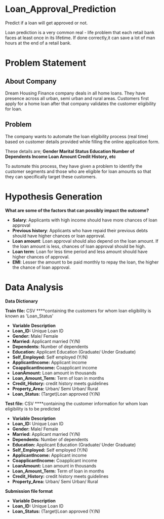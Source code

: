 # Loan_Approval_Prediction
Predict if a loan will get approved or not.


Loan prediction is a very common real - life problem that each retail bank faces at least once in its lifetime. 
If done correctly,it can save a lot of man hours at the end of a retail bank.

# Problem Statement

## About Company
Dream Housing Finance company deals in all home loans. They have presence across all urban, semi urban and rural areas. Customers first apply for a home loan after that company validates the customer eligibility for loan.

## Problem
The company wants to automate the loan eligibility process (real time) based on customer details provided while filling the online application form. 

These details are;
**Gender
Marital Status
Education
Number of Dependents
Income
Loan Amount
Credit History, etc**

To automate this process, they have given a problem to identify the customer segments and those who are eligible for loan amounts so that they can specifically target these customers.

# Hypothesis Generation
**What are some of the factors that can possibly impact the outcome?**
- **Salary**: Applicants with high income should have more chances of loan approval
- **Previous history**: Applicants who have repaid their previous debts should have higher chances or loan approval.
- **Loan amount**: Loan approval should also depend on the loan amount. If the loan amount is less, chances of loan approval should be high.
- **Loan term**: Loan for less time period and less amount should have higher chances of approval.
- **EMI**: Lesser the amount to be paid monthly to repay the loan, the higher the chance of loan approval.

# Data Analysis
**Data Dictionary**

**Train file:** CSV ****containing the customers for whom loan eligibility is known as 'Loan_Status'

- **Variable**                 	    **Description**
- **Loan_ID:**                       	Unique Loan ID
- **Gender:**	                        Male/ Female
- **Married:**	                      Applicant married (Y/N)
- **Dependents:**	                    Number of dependents
- **Education:**	                    Applicant Education (Graduate/ Under Graduate)
- **Self_Employed:**	                Self employed (Y/N)
- **ApplicantIncome:**	              Applicant income
- **CoapplicantIncome:**	            Coapplicant income
- **LoanAmount:**	                    Loan amount in thousands
- **Loan_Amount_Term:**	              Term of loan in months
- **Credit_History:**	                credit history meets guidelines
- **Property_Area:**	                Urban/ Semi Urban/ Rural
- **Loan_Status:**                    (Target)Loan approved (Y/N)


**Test file:** CSV ****containing the customer information for whom loan eligibility is to be predicted

- **Variable**                 	    **Description**
- **Loan_ID:**                       	Unique Loan ID
- **Gender:**	                        Male/ Female
- **Married:**	                      Applicant married (Y/N)
- **Dependents:**	                    Number of dependents
- **Education:**	                    Applicant Education (Graduate/ Under Graduate)
- **Self_Employed:**	                Self employed (Y/N)
- **ApplicantIncome:**	              Applicant income
- **CoapplicantIncome:**	            Coapplicant income
- **LoanAmount:**	                    Loan amount in thousands
- **Loan_Amount_Term:**	              Term of loan in months
- **Credit_History:**	                credit history meets guidelines
- **Property_Area:**	                Urban/ Semi Urban/ Rural


**Submission file format**

- **Variable**                 	    **Description**
- **Loan_ID:**                       	Unique Loan ID
- **Loan_Status:**                    (Target)Loan approved (Y/N)

